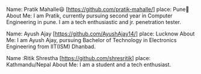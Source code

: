Name: Pratik Mahalle😃 [https://github.com/pratik-mahalle/]
place: Pune🚩
About Me: I am Pratik, currently pursuing second year in Computer Engineering in pune. I am a tech enthusiastic and jr. penetration tester.

Name: Ayush Ajay [https://github.com/AyushAjay14/]
place: Lucknow
About Me: I am Ayush Ajay, pursuing Bachelor of Technology in Electronics Engineering from IIT(ISM) Dhanbad.

Name :Ritik Shrestha [https://github.com/shresritik]
place: Kathmandu/Nepal
About Me: I am a student and a tech enthusiast.
